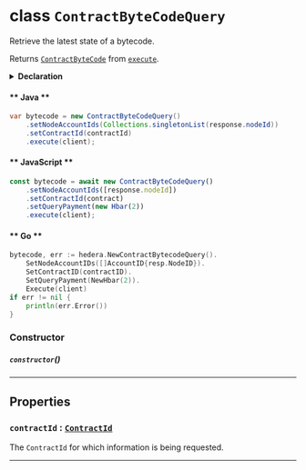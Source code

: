 # class `ContractByteCodeQuery`

Retrieve the latest state of a bytecode.

Returns [`ContractByteCode`](./ContractByteCode.md) from [`execute`](../Query.md).

<details>
<summary><b>Declaration</b></summary>

```typescript
class ContractByteCodeQuery extends Query<ContractByteCode> {
    constructor();

    getContractId(): ContractId;
    setContractId(ContractId: ContractId): this;
}
```

</details>

<!-- tabs:start -->

#### ** Java **

```java
var bytecode = new ContractByteCodeQuery()
    .setNodeAccountIds(Collections.singletonList(response.nodeId))
    .setContractId(contractId)
    .execute(client);
```

#### ** JavaScript **

```javascript
const bytecode = await new ContractByteCodeQuery()
    .setNodeAccountIds([response.nodeId])
    .setContractId(contract)
    .setQueryPayment(new Hbar(2))
    .execute(client);
```

#### ** Go **

```go
bytecode, err := hedera.NewContractBytecodeQuery().
    SetNodeAccountIDs([]AccountID{resp.NodeID}).
    SetContractID(contractID).
    SetQueryPayment(NewHbar(2)).
    Execute(client)
if err != nil {
    println(err.Error())
}
```

<!-- tabs:end -->

### Constructor

##### `constructor`()

---

## Properties

### `contractId` : [`ContractId`](reference/contract/ContractId.md)

The `ContractId` for which information is being requested.

---
